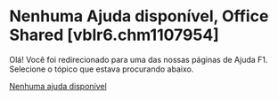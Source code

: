
# Nenhuma Ajuda disponível, Office Shared [vblr6.chm1107954]

Olá! Você foi redirecionado para uma das nossas páginas de Ajuda F1. Selecione o tópico que estava procurando abaixo.

[Nenhuma ajuda disponível](http://msdn.microsoft.com/library/cb82e56c-878b-e1c5-afe8-db1f78a1e32b%28Office.15%29.aspx)
